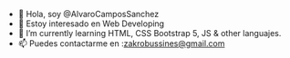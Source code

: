 - 👋 Hola, soy @AlvaroCamposSanchez
- 👀 Estoy interesado en  Web Developing
- 🌱 I’m currently learning HTML, CSS Bootstrap 5, JS & other languajes.
- 📫 Puedes contactarme en :zakrobussines@gmail.com

<!---
AlvaroCamposSanchez/AlvaroCamposSanchez is a ✨ special ✨ repository because its `README.md` (this file) appears on your GitHub profile.
You can click the Preview link to take a look at your changes.
--->
